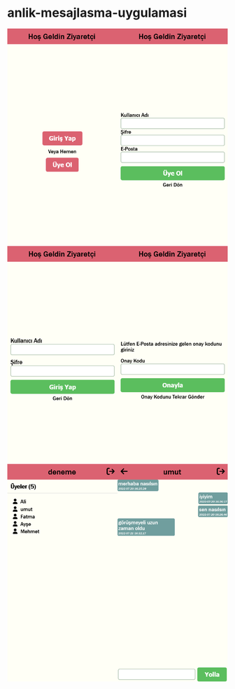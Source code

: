 # anlik-mesajlasma-uygulamasi
<div style="display: grid; grid-template-columns: repeat( auto-fill, minmax(200px, 1fr));">
  <img src="images/1.png">
  <img src="images/2.png">
  <img src="images/3.png">
  <img src="images/4.png">
  <img src="images/5.png">
  <img src="images/6.png">
</div>
